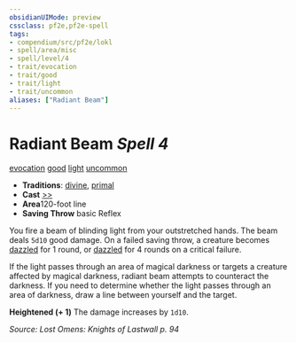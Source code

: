```yaml
---
obsidianUIMode: preview
cssclass: pf2e,pf2e-spell
tags:
- compendium/src/pf2e/lokl
- spell/area/misc
- spell/level/4
- trait/evocation
- trait/good
- trait/light
- trait/uncommon
aliases: ["Radiant Beam"]
---
```

# Radiant Beam *Spell 4*   
[evocation](../../Rules/traits/evocation.md)  [good](../../Rules/traits/good.md)  [light](../../Rules/traits/light.md)  [uncommon](../../Rules/traits/uncommon.md)  

- **Traditions**: [divine](../../Rules/traits/divine.md), [primal](../../Rules/traits/primal.md)
- **Cast** [>>](../../Rules/core-rulebook/chapter-9-playing-the-game.md#Actions "Two-Action") 
- **Area**120-foot line
- **Saving Throw**  basic Reflex

You fire a beam of blinding light from your outstretched hands. The beam deals `5d10` good damage. On a failed saving throw, a creature becomes [dazzled](../../Rules/conditions.md#Dazzled) for 1 round, or [dazzled](../../Rules/conditions.md#Dazzled) for 4 rounds on a critical failure.

If the light passes through an area of magical darkness or targets a creature affected by magical darkness, radiant beam attempts to counteract the darkness. If you need to determine whether the light passes through an area of darkness, draw a line between yourself and the target.

**Heightened (+ 1)** The damage increases by `1d10`.

*Source: Lost Omens: Knights of Lastwall p. 94*